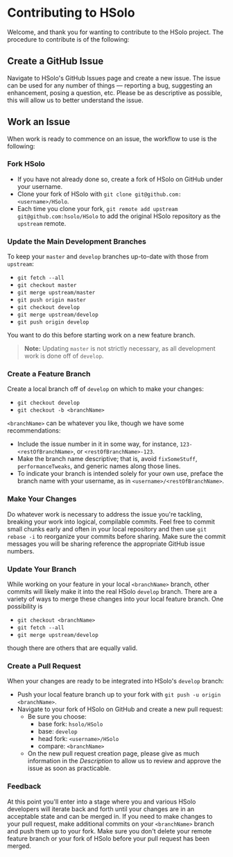 # Contributing to HSolo

Welcome, and thank you for wanting to contribute to the HSolo project. The procedure to contribute is of the following:

## Create a GitHub Issue
Navigate to HSolo's GitHub Issues page and create a new issue. The issue can be used for any number of things &mdash; reporting a bug, suggesting an enhancement, posing a
question, etc. Please be as descriptive as possible, this will allow us to better understand the issue. 

## Work an Issue

When work is ready to commence on an issue, the workflow to use is the following:

### Fork HSolo

* If you have not already done so, create a fork of HSolo on GitHub under your username.
* Clone your fork of HSolo with `git clone git@github.com:<username>/HSolo`.
* Each time you clone your fork, `git remote add upstream git@github.com:hsolo/HSolo` to add the original HSolo repository as the `upstream` remote.

### Update the Main Development Branches

To keep your `master` and `develop` branches up-to-date with those from `upstream`:

* `git fetch --all`
* `git checkout master`
* `git merge upstream/master`
* `git push origin master`
* `git checkout develop`
* `git merge upstream/develop`
* `git push origin develop`

You want to do this before starting work on a new feature branch.

> **Note:**  Updating `master` is not strictly necessary, as all development work is done off of `develop`.

### Create a Feature Branch

Create a local branch off of `develop` on which to make your changes:

* `git checkout develop`
* `git checkout -b <branchName>`

`<branchName>` can be whatever you like, though we have some recommendations:
* Include the issue number in it in some way, for instance, `123-<restOfBranchName>`, or `<restOfBranchName>-123`.
* Make the branch name descriptive; that is, avoid `fixSomeStuff`, `performanceTweaks`, and generic names along those lines.
* To indicate your branch is intended solely for your own use, preface the branch name with your username, as in `<username>/<restOfBranchName>`.

### Make Your Changes

Do whatever work is necessary to address the issue you're tackling, breaking your work into logical, compilable commits.  Feel free to commit small chunks early and often in your local repository and then use `git rebase -i` to reorganize your commits before sharing.  Make sure the commit messages you will be sharing reference the appropriate GitHub issue numbers.

### Update Your Branch

While working on your feature in your local `<branchName>` branch, other commits will likely make it into the real HSolo `develop` branch.  There are a variety of ways to merge these changes into your local feature branch.  One possibility is

* `git checkout <branchName>`
* `git fetch --all`
* `git merge upstream/develop`

though there are others that are equally valid.

### Create a Pull Request

When your changes are ready to be integrated into HSolo's `develop` branch:

* Push your local feature branch up to your fork with `git push -u origin <branchName>`.
* Navigate to your fork of HSolo on GitHub and create a new pull request:
  * Be sure you choose:
    * base fork:  `hsolo/HSolo`
    * base:  `develop`
    * head fork:  `<username>/HSolo`
    * compare:  `<branchName>`
  * On the new pull request creation page, please give as much information in the *Description*  to allow us to review and approve the issue as soon as practicable.

### Feedback

At this point you'll enter into a stage where you and various HSolo developers will iterate back and forth until your changes are in an acceptable state and can be merged in.  If you need to make changes to your pull request, make additional commits on your `<branchName>` branch and push them up to your fork.  Make sure you don't delete your remote feature branch or your fork of HSolo before your pull request has been merged.